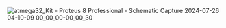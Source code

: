 ![atmega32_Kit - Proteus 8 Professional - Schematic Capture 2024-07-26 04-10-09 00_00_00-00_00_30](https://github.com/user-attachments/assets/8d02a7e5-da4b-46a3-81b1-87afe3c4d6c0)
